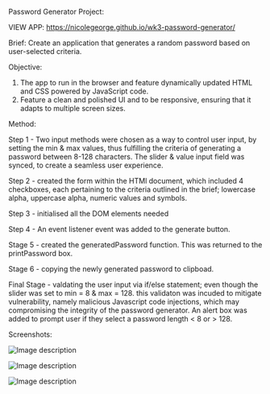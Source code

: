 Password Generator Project:

VIEW APP: https://nicolegeorge.github.io/wk3-password-generator/

Brief:
Create an application that generates a random password based on user-selected criteria. 

Objective:
1. The app to run in the browser and feature dynamically updated HTML and CSS powered by JavaScript code. 
2. Feature a clean and polished UI and to be responsive, ensuring that it adapts to multiple screen sizes.

Method:

Step 1 - Two input methods were chosen as a way to control user input, by setting the min & max values, thus fulfilling the criteria of generating a password between 8-128 characters. The slider & value input field was synced, to create a seamless user experience. 

Step 2 - created the form within the HTMl document, which included 4 checkboxes, each pertaining to the criteria outlined in the brief; lowercase alpha, uppercase alpha, numeric values and symbols.

Step 3 - initialised all the DOM elements needed

Step 4 - An event listener event was added to the generate button.

Stage 5 - created the generatedPassword function.  This was returned to the printPassword box.  

Stage 6 - copying the newly generated password to clipboad.

Final Stage - valdating the user input via if/else statement; even though the slider was set to min = 8 & max = 128. this validaton was incuded to mitigate vulnerability, namely malicious Javascript code injections, which may compromising the integrity of the password generator. An alert box was added to prompt user if they select a password length < 8 or > 128.

Screenshots: 

![Image description](link-to-image)

![Image description](link-to-image)

![Image description](link-to-image)



